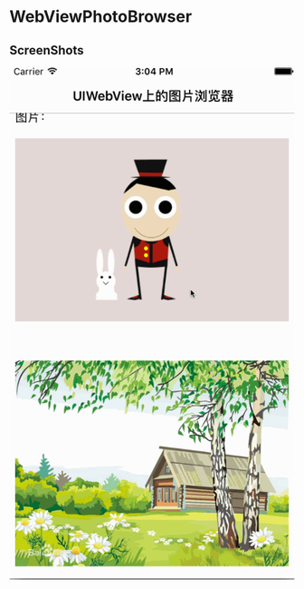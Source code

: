 # WebViewPhotoBrowser


## ScreenShots

![Screenshots](https://github.com/lexiaoyao20/WebViewPhotoBrowser/blob/master/Screenshot/screenshot.gif)
